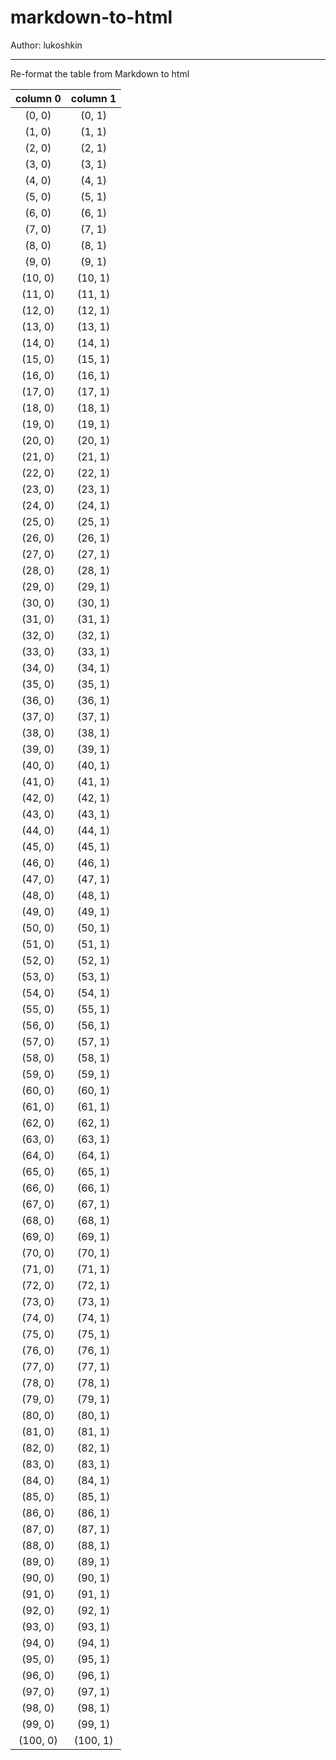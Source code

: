 # markdown-to-html

Author: lukoshkin

---

Re-format the table from Markdown to html


  | column 0 | column 1 |
  |:--------:|:--------:|
  | (0, 0)   | (0, 1)   |
  | (1, 0)   | (1, 1)   |
  | (2, 0)   | (2, 1)   |
  | (3, 0)   | (3, 1)   |
  | (4, 0)   | (4, 1)   |
  | (5, 0)   | (5, 1)   |
  | (6, 0)   | (6, 1)   |
  | (7, 0)   | (7, 1)   |
  | (8, 0)   | (8, 1)   |
  | (9, 0)   | (9, 1)   |
  | (10, 0)  | (10, 1)  |
  | (11, 0)  | (11, 1)  |
  | (12, 0)  | (12, 1)  |
  | (13, 0)  | (13, 1)  |
  | (14, 0)  | (14, 1)  |
  | (15, 0)  | (15, 1)  |
  | (16, 0)  | (16, 1)  |
  | (17, 0)  | (17, 1)  |
  | (18, 0)  | (18, 1)  |
  | (19, 0)  | (19, 1)  |
  | (20, 0)  | (20, 1)  |
  | (21, 0)  | (21, 1)  |
  | (22, 0)  | (22, 1)  |
  | (23, 0)  | (23, 1)  |
  | (24, 0)  | (24, 1)  |
  | (25, 0)  | (25, 1)  |
  | (26, 0)  | (26, 1)  |
  | (27, 0)  | (27, 1)  |
  | (28, 0)  | (28, 1)  |
  | (29, 0)  | (29, 1)  |
  | (30, 0)  | (30, 1)  |
  | (31, 0)  | (31, 1)  |
  | (32, 0)  | (32, 1)  |
  | (33, 0)  | (33, 1)  |
  | (34, 0)  | (34, 1)  |
  | (35, 0)  | (35, 1)  |
  | (36, 0)  | (36, 1)  |
  | (37, 0)  | (37, 1)  |
  | (38, 0)  | (38, 1)  |
  | (39, 0)  | (39, 1)  |
  | (40, 0)  | (40, 1)  |
  | (41, 0)  | (41, 1)  |
  | (42, 0)  | (42, 1)  |
  | (43, 0)  | (43, 1)  |
  | (44, 0)  | (44, 1)  |
  | (45, 0)  | (45, 1)  |
  | (46, 0)  | (46, 1)  |
  | (47, 0)  | (47, 1)  |
  | (48, 0)  | (48, 1)  |
  | (49, 0)  | (49, 1)  |
  | (50, 0)  | (50, 1)  |
  | (51, 0)  | (51, 1)  |
  | (52, 0)  | (52, 1)  |
  | (53, 0)  | (53, 1)  |
  | (54, 0)  | (54, 1)  |
  | (55, 0)  | (55, 1)  |
  | (56, 0)  | (56, 1)  |
  | (57, 0)  | (57, 1)  |
  | (58, 0)  | (58, 1)  |
  | (59, 0)  | (59, 1)  |
  | (60, 0)  | (60, 1)  |
  | (61, 0)  | (61, 1)  |
  | (62, 0)  | (62, 1)  |
  | (63, 0)  | (63, 1)  |
  | (64, 0)  | (64, 1)  |
  | (65, 0)  | (65, 1)  |
  | (66, 0)  | (66, 1)  |
  | (67, 0)  | (67, 1)  |
  | (68, 0)  | (68, 1)  |
  | (69, 0)  | (69, 1)  |
  | (70, 0)  | (70, 1)  |
  | (71, 0)  | (71, 1)  |
  | (72, 0)  | (72, 1)  |
  | (73, 0)  | (73, 1)  |
  | (74, 0)  | (74, 1)  |
  | (75, 0)  | (75, 1)  |
  | (76, 0)  | (76, 1)  |
  | (77, 0)  | (77, 1)  |
  | (78, 0)  | (78, 1)  |
  | (79, 0)  | (79, 1)  |
  | (80, 0)  | (80, 1)  |
  | (81, 0)  | (81, 1)  |
  | (82, 0)  | (82, 1)  |
  | (83, 0)  | (83, 1)  |
  | (84, 0)  | (84, 1)  |
  | (85, 0)  | (85, 1)  |
  | (86, 0)  | (86, 1)  |
  | (87, 0)  | (87, 1)  |
  | (88, 0)  | (88, 1)  |
  | (89, 0)  | (89, 1)  |
  | (90, 0)  | (90, 1)  |
  | (91, 0)  | (91, 1)  |
  | (92, 0)  | (92, 1)  |
  | (93, 0)  | (93, 1)  |
  | (94, 0)  | (94, 1)  |
  | (95, 0)  | (95, 1)  |
  | (96, 0)  | (96, 1)  |
  | (97, 0)  | (97, 1)  |
  | (98, 0)  | (98, 1)  |
  | (99, 0)  | (99, 1)  |
  | (100, 0) | (100, 1) |
